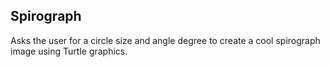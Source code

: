 ## Spirograph

Asks the user for a circle size and angle degree to create a cool spirograph image using Turtle graphics.
